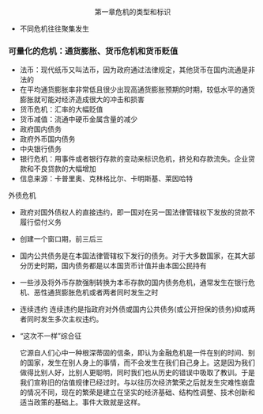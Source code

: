 <center>第一章危机的类型和标识</center>

+ 不同危机往往聚集发生



### 可量化的危机：通货膨胀、货币危机和货币贬值

+ 法币：现代纸币又叫法币，因为政府通过法律规定，其他货币在国内流通是非法的
+ 在平均通货膨胀率非常低且很少出现高通货膨胀预期的时期，较低水平的通货膨胀就可能对经济造成很大的冲击和损害
+ 货币危机：汇率的大幅贬值
+ 货币减值：流通中硬币金属含量的减少
+ 政府国内债务
+ 政府外币国内债务
+ 中央银行债务
+ 银行危机：用事件或者银行存款的变动来标识危机，挤兑和存款流失。企业贷款和不良贷款的大幅增加
+ 信息来源：卡普里奥、克林格比尔、卡明斯基、莱因哈特



外债危机

+ 政府对国外债权人的直接违约，即一国对在另一国法律管辖权下发放的贷款不履行偿付义务

+ 创建一个窗口期，前三后三

+ 国内公共债务是在本国法律管辖权下发行的债务。对于大多数国家，在其大部分历史时期，国内债务都是以本国货币计值并由本国公民持有

+ 一些涉及将外币存款强制转换为本币存款的国内债务危机，通常发生在银行危机、恶性通货膨胀危机或者两者同时发生之时

+ 连续违约
  连续违约是指政府对外债或国内公共债务(或公开担保的债务)抑或两者同时发生多次主权违约。

+ “这次不一样”综合征

  它源自人们心中一种根深蒂固的信条，即认为金融危机是一件在别的时间、别的国家，发生在别人身上的事情，而不会发生在我们自己身上。这是因为我们做得比别人好，比别人更聪明，同时我们也从历史的错误中吸取了教训。于是我们宣称旧的估值规律已经过时。与以往历次经济繁荣之后就发生灾难性崩盘的情况不同，现在的繁荣是建立在坚实的经济基础、结构性调整、技术创新和适当政策的基础上。事件大致就是这样。



